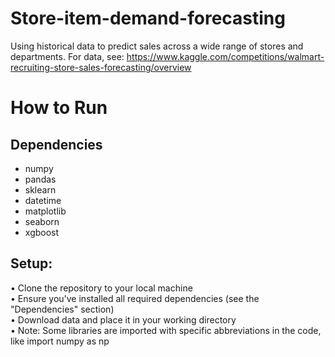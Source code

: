 # Store-item-demand-forecasting

Using historical data to predict sales across a wide range of stores and departments. For data, see: https://www.kaggle.com/competitions/walmart-recruiting-store-sales-forecasting/overview

# How to Run

## Dependencies
- numpy 
- pandas 
- sklearn
- datetime 
- matplotlib
- seaborn 
- xgboost 

## Setup:

• Clone the repository to your local machine \
• Ensure you've installed all required dependencies (see the "Dependencies" section) \
• Download data and place it in your working directory \
• Note: Some libraries are imported with specific abbreviations in the code, like import numpy as np
